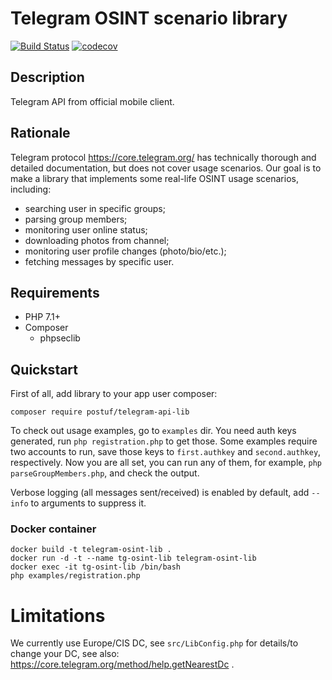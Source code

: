 # Telegram OSINT scenario library

[![Build Status](https://travis-ci.org/postuf/telegram-osint-lib.svg?branch=master)](https://travis-ci.org/postuf/telegram-osint-lib) [![codecov](https://codecov.io/gh/Postuf/telegram-osint-lib/branch/master/graph/badge.svg)](https://codecov.io/gh/Postuf/telegram-osint-lib)

## Description

Telegram API from official mobile client.

## Rationale

Telegram protocol https://core.telegram.org/ has technically thorough and detailed documentation, but does not cover usage scenarios.
Our goal is to make a library that implements some real-life OSINT usage scenarios, including:
* searching user in specific groups;
* parsing group members;
* monitoring user online status;
* downloading photos from channel;
* monitoring user profile changes (photo/bio/etc.);
* fetching messages by specific user.

## Requirements

* PHP 7.1+
* Composer
  * phpseclib

## Quickstart

First of all, add library to your app user composer:

```
composer require postuf/telegram-api-lib
```

To check out usage examples, go to `examples` dir.
You need auth keys generated, run `php registration.php` to get those.
Some examples require two accounts to run, save those keys to `first.authkey` and `second.authkey`, respectively.
Now you are all set, you can run any of them, for example, `php parseGroupMembers.php`, and check the output.

Verbose logging (all messages sent/received) is enabled by default, add `--info` to arguments to suppress it.

### Docker container

```
docker build -t telegram-osint-lib . 
docker run -d -t --name tg-osint-lib telegram-osint-lib
docker exec -it tg-osint-lib /bin/bash
php examples/registration.php
```

# Limitations

We currently use Europe/CIS DC, see `src/LibConfig.php` for details/to change your DC, see also: https://core.telegram.org/method/help.getNearestDc .

